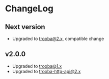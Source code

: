 # ChangeLog

## Next version
* Upgraded to trooba@2.x, compatible change

## v2.0.0
* Upgraded to trooba@1.x
* Upgraded to trooba-http-api@2.x
